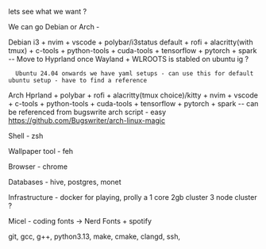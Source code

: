 lets see what we want ?


We can go Debian or Arch - 

  Debian
    i3 + nvim + vscode + polybar/i3status default + rofi + alacritty(with tmux) + c-tools + python-tools + cuda-tools + tensorflow + pytorch + spark
      -- Move to Hyprland once Wayland + WLROOTS is stabled on ubuntu ig ?

      Ubuntu 24.04 onwards we have yaml setups - can use this for default ubuntu setup - have to find a reference

  Arch
  Hprland + polybar + rofi + alacritty(tmux choice)/kitty + nvim + vscode + c-tools + python-tools + cuda-tools + tensorflow + pytorch + spark
  -- can be referenced from bugswrite arch script - easy https://github.com/Bugswriter/arch-linux-magic

Shell - zsh

Wallpaper tool - feh

Browser - chrome

Databases - hive, postgres, monet

Infrastructure - docker for playing, prolly a 1 core 2gb cluster 3 node cluster ?

Micel - coding fonts -> Nerd Fonts + spotify


git, gcc, g++, python3.13, make, cmake, clangd, ssh, 

